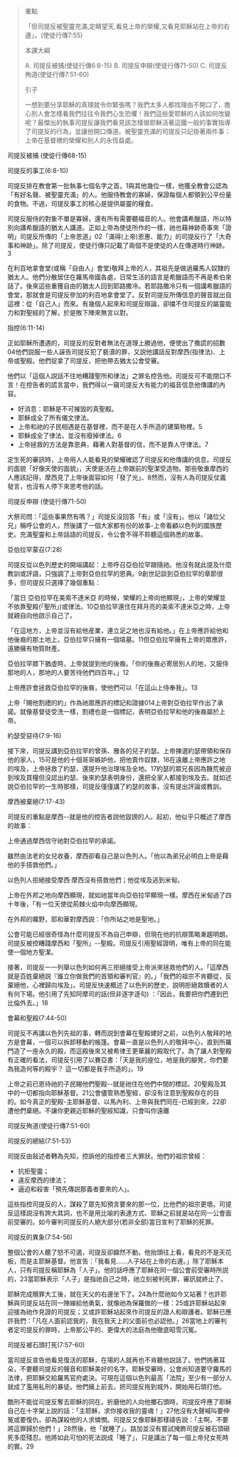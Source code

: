 >重點
>
>「但司提反被聖靈充滿,定睛望天,看見上帝的榮耀,又看見耶穌站在上帝的右邊」。(使徒行傳7:55)
>
>本課大綱
>
>A. 司提反被捕(使徒行傳6:8-15)
B. 司提反申辯(使徒行傳71-50)
C. 司提反殉道(使徒行傳7:51-60)
>
>引子
>
>一想到要分享耶穌的真理就令你緊張嗎？我們太多人都找理由不開口了，擔心別人會怎樣看我們往往令我們心生恐懼！我們這些愛耶穌的人該如何改變呢？最傑出的執事司提反讓我們看見該怎樣做耶穌活著這鐵一般的事實指導了司提反的行為，並讓他開口傳道。被聖靈充滿的司提反只記掛著兩件事：上帝在基督裡的榮耀和別人的永恆益處。

司提反被捕 (使徒行傳68-15)

司提反的事工(6:8-10)

司提反排在教會第一批執事七個名字之首。1與其他幾位一樣，他獲全教會公認為「有好名聲、被聖靈充滿」的人。他服侍教會的寡婦，保證每個人都領到公平份量的食物。不過，司提反事工的核心是提供屬靈的糧食。

司提反服侍的對象不單是寡婦，還有所有需要聽福音的人。他會講希臘語，所以特別向講希臘語的猶太人講道。正如上帝為使徒所作的一樣，祂也藉神跡奇事來「證明」司提反所傳的「上帝恩道」02「滿得(上帝)恩惠、能力」的司提反行了「大奇事和神跡」。除了司提反，使徒行傳只記載了兩個不是使徒的人在傳道時行神跡。3

在利百地拿會堂(或稱「自由人」會堂)敬拜上帝的人，其祖先是做過羅馬人奴隸的猶太人。他們分散居住在羅馬帝國各處，日常生活的語言是希臘語而不再是希伯來話了。後來這些重獲自由的猶太人回到耶路撒冷。若耶路撒冷只有一個講希臘語的會堂，那就會是司提反參加的利百地拿會堂了。反對司提反所傳信息的聲音就出自這裡：從「自己人」而來。有幾個人起來和司提反辯論，卻擋不住司提反的屬靈能力和對聖經的了解，於是敗下陣來無言以對。

指控(6:11-14)

正如耶穌所遭遇的，司提反的反對者無法在道理上勝過他，便使出了撒謊的招數04他們説服一些人誣告司提反犯了褻瀆的罪，又説他講話反對摩西(指律法)、上帝或聖殿。他們捉拿了司提反，把他帶去猶太公會受審。

他們以「這個人説話不住地糟踐聖所和律法」之罪名控告他。司提反可不能閉口不言！在控告者的謊言當中，我們得以一窺司提反大有能力的福音信息他傳講的內容。

+ 好消息：耶穌是不可摧毀的真聖殿。  
+ 耶穌成全了所有儀文律法。  
+ 上帝和祂的子民相遇是在基督裡，而不是在人手所造的建築物裡。5  
+ 耶穌成全了律法，並沒有廢掉律法。6  
+ 上帝拯救的方法是靠恩典，藉著人對基督的信，而不是靠人守律法。7

定生死的審訊時，上帝用人人能看見的榮耀確認了司提反和他傳講的信息。司提反的面貌「好像天使的面貌」，天使是活在上帝跟前的聖潔受造物。那些敬重摩西的人應該記得，摩西見了上帝後面容如何「發了光」、8然而，沒有人為司提反仗義發言，也沒有人停下來思考他的話。

司提反申辯 (使徒行傳71-50)

大祭司問：「這些事果然有嗎？」司提反沒回答「有」或「沒有」。他以「諸位父兄」稱呼公會的人，然後講了一個大家都有份的故事-上帝看顧以色列的國族歷史。充滿聖靈和上帝話語的司提反，令公會不得不聆聽這個熟悉的故事。

亞伯拉罕蒙召(7:28)

司提反從以色列歷史的開端講起：上帝呼召亞伯拉罕跟隨祂。他沒有就此提及什麼教訓或評語，只強調了上帝對亞伯拉罕的恩典。9創世記談到亞伯拉罕的章節很多，但司提反只選擇了幾個重點：

「當日 亞伯拉罕在美索不達米亞 的時候，榮耀的上帝向他顯現」，上帝的榮耀並不依靠聖殿(「聖所」)或律法。10亞伯拉罕還住在拜月亮的美索不達米亞之時，上帝就親自向他啟示自己了。

「在這地方，上帝並沒有給他産業，連立足之地也沒有給他。」在上帝應許給他和他後裔的那土地上，亞伯拉罕只擁有一個墳墓。11但亞伯拉罕擁有上帝的眾應許，遠勝擁有物質財產。

亞伯拉罕膝下猶虛時，上帝就提到他的後裔。「你的後裔必寄居別人的地，又服侍那地的人，那地的人要苦待他們四百年。」12

上帝應許會拯救亞伯拉罕的後裔，使他們可以「在這山上侍奉我」。13

上帝「賜他割禮的約」作為祂眾應許的標記和證據014上帝對亞伯拉罕作出了承諾。就像基督徒受洗一樣，割禮也是一個標記，表明亞伯拉罕和他的後裔屬於上帝。

約瑟受惡待(7:9-16)

接下來，司提反講到亞伯拉罕的曾孫、雅各的兒子約瑟。上帝揀選約瑟帶領和保存他的家人，15可是他的十個哥哥嫉妒他，把他賣作奴隸，16在遠離上帝應許之地的埃及，上帝拯救了約瑟，還提升他治理埃及全地。17約瑟的眾兄長因為饑荒被迫到埃及買糧但沒認出約瑟、後來約瑟表明身份，還把全家人都接到埃及去。就如述說亞伯拉罕的一生時那樣，司提反僅僅講了約瑟的故事，沒有提出評論或教訓。

摩西被棄絕(7:17-43)

司提反的重點是摩西--就是他的控告者説他毀謗的人。起初，他似乎只概述了摩西的故事：

上帝通過摩西信守祂對亞伯拉罕的承諾。

雖然由法老的女兒收養，摩西卻看自己是以色列人。「他以為弟兄必明白上帝是藉他的手搭救他們。」

以色列人拒絕接受摩西·摩西沒有搭救他們；他從埃及逃到米甸。

上帝在外邦之地向摩西顯現，就如祂當年向亞伯拉罕顯現一樣。摩西在米甸過了四十年後，「有一位天使從荊棘火焰中向摩西顯現。

在外邦的曠野，耶和華對摩西説：「你所站之地是聖地。」

公會可能已經很奇怪為什麼司提反不為自己申辯，但現在他的抗辯策略漸趨明朗。司提反被控糟踐摩西和「聖所」--聖殿。司提反引用聖經證明，唯有上帝的同在能使一個地方聖潔。

接著，司提反一一列舉以色列如何再三拒絕接受上帝派來拯救他們的人。「這摩西就是百姓棄絕説『誰立你做我們的首領和審判官』的。」「我們的祖宗不肯聽從，反棄絕他，心裡歸向埃及」。司提反快速概述了以色列的歷史，説明拒絕救贖者的人有何下場。他引用了先知阿摩司的話(但非逐字逐句) ：「因此，我要把你們遷到巴比倫外去。」18

會幕和聖殿(7:44-50)

司提反不再講以色列先祖的事，轉而説到會幕在聖殿建好之前，以色列人敬拜的地方是會幕，一個可以拆卸移動的帳篷。會幕一直是以色列人的敬拜中心，直到所羅門造了一座永久的殿，而這殿後來又被希律王更華麗的殿取代了。為了讓人對聖殿有正確的看法，司提反引用了以賽亞書：「天是我的座位，地是我的腳凳，你們要為我造何等的殿宇？ 這一切都是我手所造的」。19

上帝之前已恩待祂的子民賜他們聖殿--就是祂住在他們中間的標誌。20聖殿及其中的一切都指向耶穌基督。21公會儘管熟悉聖經，卻沒有注意到聖殿存在的目的。如今真正的聖殿-主耶穌基督、以馬內利、上帝與我們同在-已經到來，22卻遭他們棄絕。不讓你更親近耶穌的聖經知識，只會叫你遠離

司提反殉道(使徒行傳7:51-60)

司提反的總結(7:51-53)

司提反由敍述者轉為先知，控訴他的指控者三大罪狀。他們的祖宗曾經：  
+ 抗拒聖靈；  
+ 違反摩西的律法；  
+ 逼迫和殺害「預先傳説那義者要來的人」。  

這些指控司提反的人，謀殺了眾先知預言要來的那一位，比他們的祖宗更壞。司提反這樣説沒有誇大其詞，也不是用比喻的表達方式、耶穌之前就是站在同一公會面前受審的。如今審判司提反的人絕大部分(若非全部)當日宣判了耶穌的死罪。

司提反的異象(7:54-56)

整個公會的人聽了怒不可遏，司提反卻巋然不動。他抬頭往上看，看見的不是天花板，而是主耶穌基督。他宣告：「我看見……人子站在上帝的右邊。」除了耶穌本人，只有司提反稱耶穌為「人子」。他的話呼應了耶穌在同一個公會前受審時所説的，23當耶穌表示「人子」是指祂自己之時，祂立刻被判死罪，審訊就終止了。

耶穌完成贖罪大工後，就在天父的右邊坐下了。24為什麼祂如今又站著？也許耶穌與司提反站在同一陣線給他勇氣，就像祂為保羅做的一樣：25或許耶穌站起來迎接為祂作見證的司提反；又或許耶穌站起來作司提反的證人和辯護者。耶穌已應許我們：「凡在人面前認我的，我在我天上的父面前也必認他。」26當地上的審判者定司提反的罪時，上帝那公平的、更偉大的法庭為他徹底昭雪沉冤。

司提反被石頭打死(7:57-60)

當司提反宣告他看見復活的耶穌，在場的人就再也不肯聽他説話了。他們摀著耳朵，不要聽司提反的聲音和耶穌美好的名字。耶穌受審時，公會尚知道要守羅馬的法律，把耶穌交給羅馬官府處決。可現在這個以色列最高「法院」至少有一部分人就成了濫用私刑的暴徒。他們擁上前去，把司提反拖到城外，開始用石頭打他。

酷刑不能從司提反奪去耶穌的同在。折磨他的人向他擲石頭時，司提反呼應了耶穌自己在十字架上説的話：「主耶穌，求你接收我的靈魂！」27他沒有大聲喊叫要伸冤或要復仇，卻為謀殺他的人求憐憫。司提反又像耶穌那樣禱告説：「主啊，不要將這罪歸於他們！」28然後，他「就睡了」。路加並沒有嘗試掩飾司提反被石頭砸死多麼殘忍。他將如此可怕的死法説成「睡了」，只是講出了每一個上帝兒女死時的實。29
